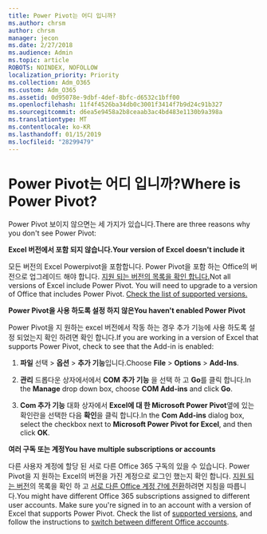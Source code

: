 ```yaml
---
title: Power Pivot는 어디 입니까?
ms.author: chrsm
author: chrsm
manager: jecon
ms.date: 2/27/2018
ms.audience: Admin
ms.topic: article
ROBOTS: NOINDEX, NOFOLLOW
localization_priority: Priority
ms.collection: Adm_O365
ms.custom: Adm_O365
ms.assetid: 0d95078e-9dbf-4def-8bfc-d6532c1bff00
ms.openlocfilehash: 11f4f4526ba34db0c3001f3414f7b9d24c91b327
ms.sourcegitcommit: d6ea5e9458a2b8ceaab3ac4bd483e1130b9a398a
ms.translationtype: MT
ms.contentlocale: ko-KR
ms.lasthandoff: 01/15/2019
ms.locfileid: "28299479"
---
```

# <a name="where-is-power-pivot"></a><span data-ttu-id="9f615-102">Power Pivot는 어디 입니까?</span><span class="sxs-lookup"><span data-stu-id="9f615-102">Where is Power Pivot?</span></span>

<span data-ttu-id="9f615-103">Power Pivot 보이지 않으면는 세 가지가 있습니다.</span><span class="sxs-lookup"><span data-stu-id="9f615-103">There are three reasons why you don't see Power Pivot:</span></span>
  
 <span data-ttu-id="9f615-104">**Excel 버전에서 포함 되지 않습니다.**</span><span class="sxs-lookup"><span data-stu-id="9f615-104">**Your version of Excel doesn't include it**</span></span>
  
<span data-ttu-id="9f615-p101">모든 버전의 Excel Powerpivot을 포함합니다. Power Pivot을 포함 하는 Office의 버전으로 업그레이드 해야 합니다. [지원 되는 버전의 목록을 확인 합니다.](https://support.office.com/article/aa64e217-4b6e-410b-8337-20b87e1c2a4b.aspx)</span><span class="sxs-lookup"><span data-stu-id="9f615-p101">Not all versions of Excel include Power Pivot. You will need to upgrade to a version of Office that includes Power Pivot. [Check the list of supported versions.](https://support.office.com/article/aa64e217-4b6e-410b-8337-20b87e1c2a4b.aspx)</span></span>
  
 <span data-ttu-id="9f615-108">**Power Pivot을 사용 하도록 설정 하지 않은**</span><span class="sxs-lookup"><span data-stu-id="9f615-108">**You haven't enabled Power Pivot**</span></span>
  
<span data-ttu-id="9f615-109">Power Pivot을 지 원하는 excel 버전에서 작동 하는 경우 추가 기능에 사용 하도록 설정 되었는지 확인 하려면 확인 합니다.</span><span class="sxs-lookup"><span data-stu-id="9f615-109">If you are working in a version of Excel that supports Power Pivot, check to see that the Add-in is enabled:</span></span>
  
1. <span data-ttu-id="9f615-110">**파일** 선택 \> **옵션** \> **추가 기능**입니다.</span><span class="sxs-lookup"><span data-stu-id="9f615-110">Choose **File** \> **Options** \> **Add-Ins**.</span></span>
    
2. <span data-ttu-id="9f615-111">**관리** 드롭다운 상자에서에서 **COM 추가 기능** 을 선택 하 고 **Go**를 클릭 합니다.</span><span class="sxs-lookup"><span data-stu-id="9f615-111">In the **Manage** drop down box, choose **COM Add-ins** and click **Go**.</span></span>
    
3. <span data-ttu-id="9f615-112">**Com 추가 기능** 대화 상자에서 **Excel에 대 한 Microsoft Power Pivot**옆에 있는 확인란을 선택한 다음 **확인**을 클릭 합니다.</span><span class="sxs-lookup"><span data-stu-id="9f615-112">In the **Com Add-ins** dialog box, select the checkbox next to **Microsoft Power Pivot for Excel**, and then click **OK**.</span></span> 
    
 <span data-ttu-id="9f615-113">**여러 구독 또는 계정**</span><span class="sxs-lookup"><span data-stu-id="9f615-113">**You have multiple subscriptions or accounts**</span></span>
  
<span data-ttu-id="9f615-p102">다른 사용자 계정에 할당 된 서로 다른 Office 365 구독의 있을 수 있습니다. Power Pivot을 지 원하는 Excel의 버전을 가진 계정으로 로그인 했는지 확인 합니다. [지원 되는 버전](https://support.office.com/article/aa64e217-4b6e-410b-8337-20b87e1c2a4b.aspx)의 목록을 확인 하 고 [서로 다른 Office 계정 간에 전환](https://support.office.com/article/b9582171-fd1f-4284-9846-bdd72bb28426.aspx#BKMK_WebSwitchAccounts)하려면 지침을 따릅니다.</span><span class="sxs-lookup"><span data-stu-id="9f615-p102">You might have different Office 365 subscriptions assigned to different user accounts. Make sure you're signed in to an account with a version of Excel that supports Power Pivot. Check the list of [supported versions](https://support.office.com/article/aa64e217-4b6e-410b-8337-20b87e1c2a4b.aspx), and follow the instructions to [switch between different Office accounts](https://support.office.com/article/b9582171-fd1f-4284-9846-bdd72bb28426.aspx#BKMK_WebSwitchAccounts).</span></span>
  

